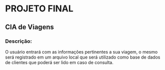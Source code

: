 # PROJETO FINAL
## CIA de Viagens
### Descrição:
O usuário entrará com as informações pertinentes a sua viagem, o mesmo será registrado em um arquivo local que será
utilizado como base de dados de clientes que poderá ser lido em caso de consulta.


